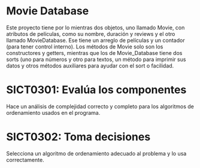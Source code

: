 # Movie Database
Este proyecto tiene por lo mientras dos objetos, uno llamado Movie, con atributos de películas, como su nombre, duración y reviews y el otro llamado MovieDatabase. Ese tiene un arreglo de películas y un contador (para tener control interno). Los métodos de Movie solo son los constructores y getters, mientras que los de Movie_Database tiene dos sorts (uno para números y otro para textos, un método para imprimir sus datos y otros métodos auxiliares para ayudar con el sort o facilidad. 

# SICT0301: Evalúa los componentes
Hace un análisis de complejidad correcto y completo para los algoritmos de ordenamiento usados en el programa.

# SICT0302: Toma decisiones
Selecciona un algoritmo de ordenamiento adecuado al problema y lo usa correctamente.
